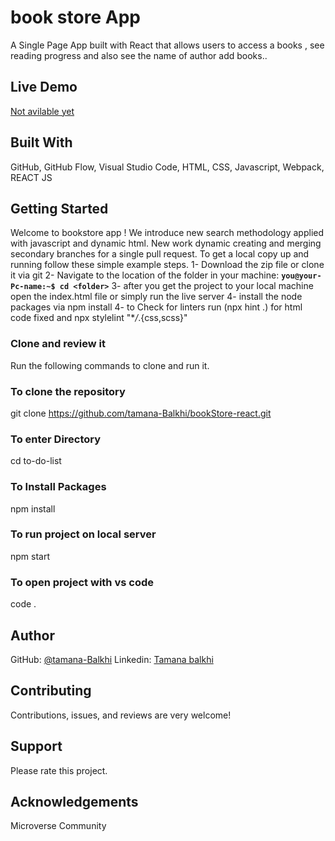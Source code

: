 # book store App

A Single Page App built with React that allows users to access a books , see reading progress and also see the name of author add books..

## Live Demo

[Not avilable yet]()

## Built With

GitHub,
GitHub Flow,
Visual Studio Code,
HTML,
CSS,
Javascript,
Webpack,
REACT JS

## Getting Started

Welcome to bookstore app ! We introduce new search methodology applied with javascript and dynamic html. New work dynamic creating and merging secondary branches for a single pull request.
To get a local copy up and running follow these simple example steps.
1- Download the zip file or clone it via git
2- Navigate to the location of the folder in your machine:
**`you@your-Pc-name:~$ cd <folder>`**
3- after you get the project to your local machine open the index.html file or simply run the live server
4- install the node packages via npm install
4- to Check for linters run (npx hint .) for html code fixed and npx stylelint "\*_/_.{css,scss}"

### Clone and review it

Run the following commands to clone and run it.

### To clone the repository

git clone https://github.com/tamana-Balkhi/bookStore-react.git

### To enter Directory

cd to-do-list

### To Install Packages

npm install

### To run project on local server

npm start

### To open project with vs code

code .

## Author

GitHub:
[@tamana-Balkhi](https://github.com/tamana-Balkhi)
Linkedin:
 [Tamana balkhi](https://www.linkedin.com/in/tamana-balkhi-1212171b6/)

## Contributing

Contributions, issues, and reviews are very welcome! 

## Support

Please rate this project.

## Acknowledgements

Microverse Community

